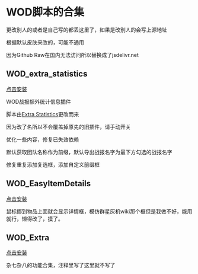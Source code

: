 # WOD脚本的合集

更改别人的或者是自己写的都丢这里了，如果是改别人的会写上源地址

根据默认皮肤来改的，可能不通用

因为Github Raw在国内无法访问所以替换成了jsdelivr.net

## WOD_extra_statistics

[点击安装](https://cdn.jsdelivr.net/gh/knight000/Wod_Script/WOD_extra_statistics.user.js)

WOD战报额外统计信息插件

脚本由[Extra Statistics](https://github.com/DotIN13/extra_statistics_fix_filesaver)更改而来

因为改了名所以不会覆盖掉原先的旧插件，请手动开关

优化一些内容，修复已失效依赖

默认获取团队名称作为前缀，默认导出战报名字为最下方勾选的战报名字

修复重复添加复选框，添加自定义前缀框

## WOD_EasyItemDetails

[点击安装](https://cdn.jsdelivr.net/gh/knight000/Wod_Script/WOD_EasyItemDetails.user.js)

鼠标挪到物品上面就会显示详情框，模仿群星灰机wiki那个框但是我做不好，能用就行，懒得改了，摸了。

## WOD_Extra

[点击安装](https://cdn.jsdelivr.net/gh/knight000/Wod_Script/WOD_Extra.user.js)

杂七杂八的功能合集，注释里写了这里就不写了